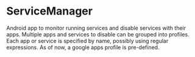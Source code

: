 # ServiceManager
Android app to monitor running services and disable services with their apps. Multiple apps and services to disable can be grouped into profiles. Each app or service is specified by name, possibly using regular expressions. As of now, a google apps profile is pre-defined.
